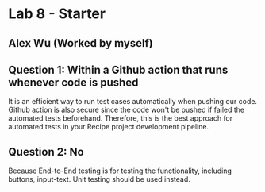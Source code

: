 # Lab 8 - Starter
## Alex Wu (Worked by myself)
## Question 1: Within a Github action that runs whenever code is pushed 
It is an efficient way to run test cases automatically when pushing our code. Github action is also secure since the code won't be pushed if failed the automated tests beforehand. Therefore, this is the best approach for automated tests in your Recipe project development pipeline.

## Question 2: No
Because End-to-End testing is for testing the functionality, including buttons, input-text. Unit testing should be used instead.